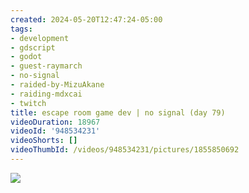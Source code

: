 ```yaml
---
created: 2024-05-20T12:47:24-05:00
tags:
- development
- gdscript
- godot
- guest-raymarch
- no-signal
- raided-by-MizuAkane
- raiding-mdxcai
- twitch
title: escape room game dev | no signal (day 79)
videoDuration: 18967
videoId: '948534231'
videoShorts: []
videoThumbId: /videos/948534231/pictures/1855850692
---
```


![](20240520174724.jpg)
